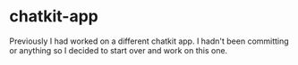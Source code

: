 # chatkit-app
Previously I had worked on a different chatkit app. I hadn't been committing or
 anything so I decided to start over and work on this one.
